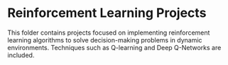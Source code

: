 # Reinforcement Learning Projects

This folder contains projects focused on implementing reinforcement learning algorithms to solve decision-making problems in dynamic environments. Techniques such as Q-learning and Deep Q-Networks are included.
